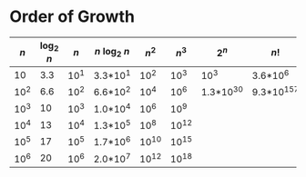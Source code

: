 # Order of Growth

| *n*            | log<sub>2</sub> *n* | *n*            | *n* log<sub>2</sub> *n* | *n*<sup>2<sup>  | *n*<sup>3<sup>  | 2<sup>*n*</sup>     | *n*!                 |
|----------------|---------------------|----------------|-------------------------|-----------------|-----------------|---------------------|----------------------|
| 10             | 3.3                 | 10<sup>1</sup> | 3.3*10<sup>1</sup>      | 10<sup>2</sup>  | 10<sup>3</sup>  | 10<sup>3</sup>      | 3.6*10<sup>6</sup>   |
| 10<sup>2</sup> | 6.6                 | 10<sup>2</sup> | 6.6*10<sup>2</sup>      | 10<sup>4</sup>  | 10<sup>6</sup>  | 1.3*10<sup>30</sup> | 9.3*10<sup>157</sup> |
| 10<sup>3</sup> | 10                  | 10<sup>3</sup> | 1.0*10<sup>4</sup>      | 10<sup>6</sup>  | 10<sup>9</sup>  |                     |                      |
| 10<sup>4</sup> | 13                  | 10<sup>4</sup> | 1.3*10<sup>5</sup>      | 10<sup>8</sup>  | 10<sup>12</sup> |                     |                      |
| 10<sup>5</sup> | 17                  | 10<sup>5</sup> | 1.7*10<sup>6</sup>      | 10<sup>10</sup> | 10<sup>15</sup> |                     |                      |
| 10<sup>6</sup> | 20                  | 10<sup>6</sup> | 2.0*10<sup>7</sup>      | 10<sup>12</sup> | 10<sup>18</sup> |                     |                      |
